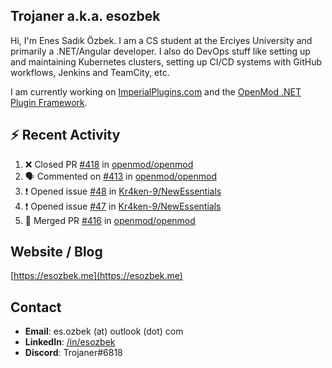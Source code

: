 ##  Trojaner a.k.a. esozbek
Hi, I'm Enes Sadık Özbek. I am a CS student at the Erciyes University and primarily a .NET/Angular developer. I also do DevOps stuff like setting up and maintaining Kubernetes clusters, setting up CI/CD systems with GitHub workflows, Jenkins and TeamCity, etc.

I am currently working on [ImperialPlugins.com](https://imperialplugins.com) and the [OpenMod .NET Plugin Framework](https://github.com/openmod/openmod). 

## :zap: Recent Activity

<!--START_SECTION:activity-->
1. ❌ Closed PR [#418](https://github.com/openmod/openmod/pull/418) in [openmod/openmod](https://github.com/openmod/openmod)
2. 🗣 Commented on [#413](https://github.com/openmod/openmod/issues/413) in [openmod/openmod](https://github.com/openmod/openmod)
3. ❗️ Opened issue [#48](https://github.com/Kr4ken-9/NewEssentials/issues/48) in [Kr4ken-9/NewEssentials](https://github.com/Kr4ken-9/NewEssentials)
4. ❗️ Opened issue [#47](https://github.com/Kr4ken-9/NewEssentials/issues/47) in [Kr4ken-9/NewEssentials](https://github.com/Kr4ken-9/NewEssentials)
5. 🎉 Merged PR [#416](https://github.com/openmod/openmod/pull/416) in [openmod/openmod](https://github.com/openmod/openmod)
<!--END_SECTION:activity-->

## Website / Blog
[https://esozbek.me](https://esozbek.me)

## Contact
- **Email**: es.ozbek (at) outlook (dot) com
- **LinkedIn**: [/in/esozbek](https://linkedin.com/in/esozbek)
- **Discord**: Trojaner#6818
